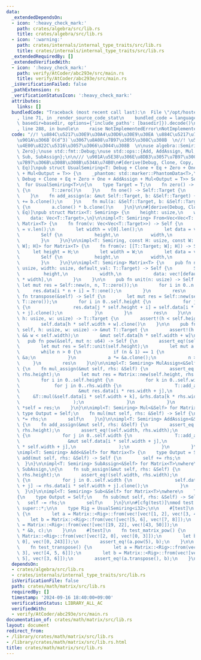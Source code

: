 ```yaml
---
data:
  _extendedDependsOn:
  - icon: ':heavy_check_mark:'
    path: crates/algebra/src/lib.rs
    title: crates/algebra/src/lib.rs
  - icon: ':warning:'
    path: crates/internals/internal_type_traits/src/lib.rs
    title: crates/internals/internal_type_traits/src/lib.rs
  _extendedRequiredBy: []
  _extendedVerifiedWith:
  - icon: ':heavy_check_mark:'
    path: verify/AtCoder/abc293e/src/main.rs
    title: verify/AtCoder/abc293e/src/main.rs
  _isVerificationFailed: false
  _pathExtension: rs
  _verificationStatusIcon: ':heavy_check_mark:'
  attributes:
    links: []
  bundledCode: "Traceback (most recent call last):\n  File \"/opt/hostedtoolcache/Python/3.10.14/x64/lib/python3.10/site-packages/onlinejudge_verify/documentation/build.py\"\
    , line 71, in _render_source_code_stat\n    bundled_code = language.bundle(stat.path,\
    \ basedir=basedir, options={'include_paths': [basedir]}).decode()\n  File \"/opt/hostedtoolcache/Python/3.10.14/x64/lib/python3.10/site-packages/onlinejudge_verify/languages/rust.py\"\
    , line 288, in bundle\n    raise NotImplementedError\nNotImplementedError\n"
  code: "//! \u884C\u5217\u30E9\u30A4\u30D6\u30E9\u30EA \u884C\u5217\u7A4D\u306F\u666E\
    \u901A\u306B`O(d^3)`\u3067\u8A08\u7B97\u3055\u308C\u308B  \n//! \u534A\u74B0\u306B\
    \u4E00\u822C\u5316\u3057\u3066\u3044\u308B  \n\nuse algebra::Semiring;\nuse internal_type_traits::{One,\
    \ Zero};\nuse std::fmt::Debug;\nuse std::ops::{Add, AddAssign, Mul, MulAssign,\
    \ Sub, SubAssign};\n\n/// \u901A\u5E38\u306E\u8DB3\u3057\u7B97\u3001\u639B\u3051\
    \u7B97\u306B\u3088\u308B\u534A\u74B0\n#[derive(Debug, Clone, Copy, PartialEq,\
    \ Eq)]\npub struct UsualSemiring<T: Debug + Clone + Eq + Zero + One + AddAssign\
    \ + Mul<Output = T>> {\n    _phantom: std::marker::PhantomData<T>,\n}\nimpl<T:\
    \ Debug + Clone + Eq + Zero + One + AddAssign + Mul<Output = T>> Semiring\n  \
    \  for UsualSemiring<T>\n{\n    type Target = T;\n    fn zero() -> Self::Target\
    \ {\n        T::zero()\n    }\n    fn one() -> Self::Target {\n        T::one()\n\
    \    }\n    fn add_assign(a: &mut Self::Target, b: &Self::Target) {\n        *a\
    \ += b.clone();\n    }\n    fn mul(a: &Self::Target, b: &Self::Target) -> Self::Target\
    \ {\n        a.clone() * b.clone()\n    }\n}\n\n#[derive(Debug, Clone, PartialEq,\
    \ Eq)]\npub struct Matrix<T: Semiring> {\n    height: usize,\n    width: usize,\n\
    \    data: Vec<T::Target>,\n}\n\nimpl<T: Semiring> From<Vec<Vec<T::Target>>> for\
    \ Matrix<T> {\n    fn from(v: Vec<Vec<T::Target>>) -> Self {\n        let height\
    \ = v.len();\n        let width = v[0].len();\n        let data = v.into_iter().flatten().collect();\n\
    \        Self {\n            height,\n            width,\n            data,\n\
    \        }\n    }\n}\n\nimpl<T: Semiring, const H: usize, const W: usize> From<[[T::Target;\
    \ W]; H]> for Matrix<T> {\n    fn from(v: [[T::Target; W]; H]) -> Self {\n   \
    \     let height = H;\n        let width = W;\n        let data = v.into_iter().flatten().collect();\n\
    \        Self {\n            height,\n            width,\n            data,\n\
    \        }\n    }\n}\n\nimpl<T: Semiring> Matrix<T> {\n    pub fn new(height:\
    \ usize, width: usize, default_val: T::Target) -> Self {\n        Self {\n   \
    \         height,\n            width,\n            data: vec![default_val; height\
    \ * width],\n        }\n    }\n\n    pub fn unit(n: usize) -> Self {\n       \
    \ let mut res = Self::new(n, n, T::zero());\n        for i in 0..n {\n       \
    \     res.data[i * n + i] = T::one();\n        }\n        res\n    }\n\n    pub\
    \ fn transpose(&self) -> Self {\n        let mut res = Self::new(self.width, self.height,\
    \ T::zero());\n        for i in 0..self.height {\n            for j in 0..self.width\
    \ {\n                res.data[j * self.height + i] = self.data[i * self.width\
    \ + j].clone();\n            }\n        }\n        res\n    }\n\n    pub fn get(&self,\
    \ h: usize, w: usize) -> T::Target {\n        assert!(h < self.height && w < self.width);\n\
    \        self.data[h * self.width + w].clone()\n    }\n\n    pub fn get_mut(&mut\
    \ self, h: usize, w: usize) -> &mut T::Target {\n        assert!(h < self.height\
    \ && w < self.width);\n        &mut self.data[h * self.width + w]\n    }\n\n \
    \   pub fn pow(&self, mut n: u64) -> Self {\n        assert_eq!(self.height, self.width);\n\
    \        let mut res = Self::unit(self.height);\n        let mut a = self.clone();\n\
    \        while n > 0 {\n            if (n & 1) == 1 {\n                res *=\
    \ &a;\n            }\n            a *= &a.clone();\n            n >>= 1;\n   \
    \     }\n        res\n    }\n}\n\nimpl<T: Semiring> MulAssign<&Self> for Matrix<T>\
    \ {\n    fn mul_assign(&mut self, rhs: &Self) {\n        assert_eq!(self.width,\
    \ rhs.height);\n        let mut res = Matrix::new(self.height, rhs.width, T::zero());\n\
    \        for i in 0..self.height {\n            for k in 0..self.width {\n   \
    \             for j in 0..rhs.width {\n                    T::add_assign(\n  \
    \                      &mut res.data[i * res.width + j],\n                   \
    \     &T::mul(&self.data[i * self.width + k], &rhs.data[k * rhs.width + j]),\n\
    \                    );\n                }\n            }\n        }\n       \
    \ *self = res;\n    }\n}\n\nimpl<T: Semiring> Mul<&Self> for Matrix<T> {\n   \
    \ type Output = Self;\n    fn mul(mut self, rhs: &Self) -> Self {\n        self\
    \ *= rhs;\n        self\n    }\n}\n\nimpl<T: Semiring> AddAssign<&Self> for Matrix<T>\
    \ {\n    fn add_assign(&mut self, rhs: &Self) {\n        assert_eq!(self.height,\
    \ rhs.height);\n        assert_eq!(self.width, rhs.width);\n        for i in 0..self.height\
    \ {\n            for j in 0..self.width {\n                T::add_assign(\n  \
    \                  &mut self.data[i * self.width + j],\n                    &rhs.data[i\
    \ * self.width + j],\n                );\n            }\n        }\n    }\n}\n\
    \nimpl<T: Semiring> Add<&Self> for Matrix<T> {\n    type Output = Self;\n    fn\
    \ add(mut self, rhs: &Self) -> Self {\n        self += rhs;\n        self\n  \
    \  }\n}\n\nimpl<T: Semiring> SubAssign<&Self> for Matrix<T>\nwhere\n    T::Target:\
    \ SubAssign,\n{\n    fn sub_assign(&mut self, rhs: &Self) {\n        assert_eq!(self.height,\
    \ rhs.height);\n        assert_eq!(self.width, rhs.width);\n        for i in 0..self.height\
    \ {\n            for j in 0..self.width {\n                self.data[i * self.width\
    \ + j] -= rhs.data[i * self.width + j].clone();\n            }\n        }\n  \
    \  }\n}\n\nimpl<T: Semiring> Sub<&Self> for Matrix<T>\nwhere\n    T::Target: SubAssign,\n\
    {\n    type Output = Self;\n    fn sub(mut self, rhs: &Self) -> Self {\n     \
    \   self -= rhs;\n        self\n    }\n}\n\n#[cfg(test)]\nmod test {\n    use\
    \ super::*;\n\n    type Rig = UsualSemiring<i32>;\n\n    #[test]\n    fn test_matrix()\
    \ {\n        let a = Matrix::<Rig>::from(vec![vec![1, 2], vec![3, 4]]);\n    \
    \    let b = Matrix::<Rig>::from(vec![vec![5, 6], vec![7, 8]]);\n        let c\
    \ = Matrix::<Rig>::from(vec![vec![19, 22], vec![43, 50]]);\n        assert_eq!(a\
    \ * &b, c);\n    }\n\n    #[test]\n    fn test_matrix_pow() {\n        let a =\
    \ Matrix::<Rig>::from(vec![vec![2, 0], vec![0, 3]]);\n        let b = Matrix::<Rig>::from(vec![vec![32,\
    \ 0], vec![0, 243]]);\n        assert_eq!(a.pow(5), b);\n    }\n\n    #[test]\n\
    \    fn test_transpose() {\n        let a = Matrix::<Rig>::from(vec![vec![1, 2,\
    \ 3], vec![4, 5, 6]]);\n        let b = Matrix::<Rig>::from(vec![vec![1, 4], vec![2,\
    \ 5], vec![3, 6]]);\n        assert_eq!(a.transpose(), b);\n    }\n}\n"
  dependsOn:
  - crates/algebra/src/lib.rs
  - crates/internals/internal_type_traits/src/lib.rs
  isVerificationFile: false
  path: crates/math/matrix/src/lib.rs
  requiredBy: []
  timestamp: '2024-09-16 18:40:00+09:00'
  verificationStatus: LIBRARY_ALL_AC
  verifiedWith:
  - verify/AtCoder/abc293e/src/main.rs
documentation_of: crates/math/matrix/src/lib.rs
layout: document
redirect_from:
- /library/crates/math/matrix/src/lib.rs
- /library/crates/math/matrix/src/lib.rs.html
title: crates/math/matrix/src/lib.rs
---
```

